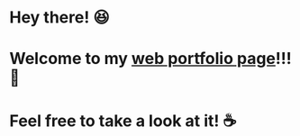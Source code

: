 # Hey there! :satisfied:
# Welcome to my [web portfolio page](https://horus2121.github.io/webPortfolio/)!!! :house_with_garden:
# Feel free to take a look at it! :coffee:
